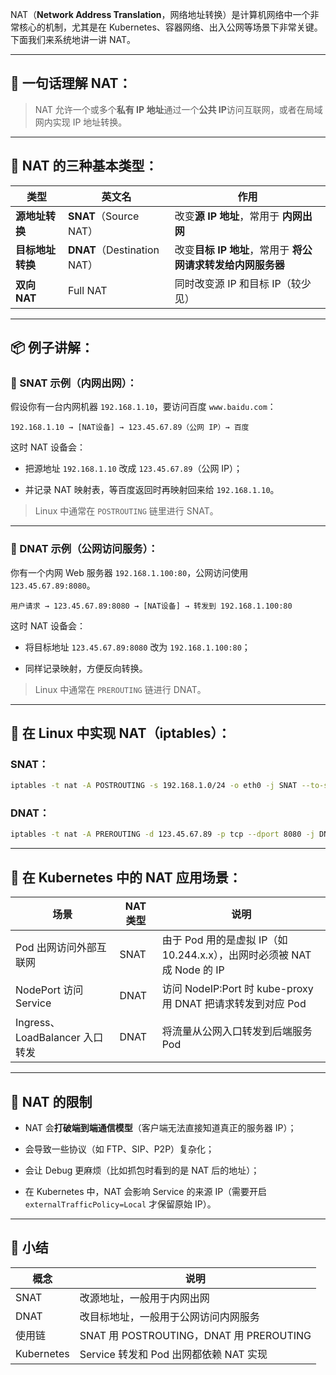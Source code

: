 NAT（**Network Address Translation**，网络地址转换）是计算机网络中一个非常核心的机制，尤其是在 Kubernetes、容器网络、出入公网等场景下非常关键。下面我们来系统地讲一讲 NAT。

---

## 🧠 一句话理解 NAT：

> NAT 允许一个或多个**私有 IP 地址**通过一个**公共 IP**访问互联网，或者在局域网内实现 IP 地址转换。

---

## 🧱 NAT 的三种基本类型：

|类型|英文名|作用|
|---|---|---|
|**源地址转换**|**SNAT**（Source NAT）|改变**源 IP 地址**，常用于 **内网出网**|
|**目标地址转换**|**DNAT**（Destination NAT）|改变**目标 IP 地址**，常用于 **将公网请求转发给内网服务器**|
|**双向 NAT**|Full NAT|同时改变源 IP 和目标 IP（较少见）|

---

## 📦 例子讲解：

### 🔁 SNAT 示例（内网出网）：

假设你有一台内网机器 `192.168.1.10`，要访问百度 `www.baidu.com`：

```text
192.168.1.10 → [NAT设备] → 123.45.67.89（公网 IP）→ 百度
```

这时 NAT 设备会：

- 把源地址 `192.168.1.10` 改成 `123.45.67.89`（公网 IP）；
    
- 并记录 NAT 映射表，等百度返回时再映射回来给 `192.168.1.10`。
    

> Linux 中通常在 `POSTROUTING` 链里进行 SNAT。

---

### 🎯 DNAT 示例（公网访问服务）：

你有一个内网 Web 服务器 `192.168.1.100:80`，公网访问使用 `123.45.67.89:8080`。

```text
用户请求 → 123.45.67.89:8080 → [NAT设备] → 转发到 192.168.1.100:80
```

这时 NAT 设备会：

- 将目标地址 `123.45.67.89:8080` 改为 `192.168.1.100:80`；
    
- 同样记录映射，方便反向转换。
    

> Linux 中通常在 `PREROUTING` 链进行 DNAT。

---

## 🔧 在 Linux 中实现 NAT（iptables）：

### SNAT：

```bash
iptables -t nat -A POSTROUTING -s 192.168.1.0/24 -o eth0 -j SNAT --to-source 123.45.67.89
```

### DNAT：

```bash
iptables -t nat -A PREROUTING -d 123.45.67.89 -p tcp --dport 8080 -j DNAT --to-destination 192.168.1.100:80
```

---

## 🚀 在 Kubernetes 中的 NAT 应用场景：

|场景|NAT 类型|说明|
|---|---|---|
|Pod 出网访问外部互联网|SNAT|由于 Pod 用的是虚拟 IP（如 10.244.x.x），出网时必须被 NAT 成 Node 的 IP|
|NodePort 访问 Service|DNAT|访问 NodeIP:Port 时 kube-proxy 用 DNAT 把请求转发到对应 Pod|
|Ingress、LoadBalancer 入口转发|DNAT|将流量从公网入口转发到后端服务 Pod|

---

## 🎯 NAT 的限制

- NAT 会**打破端到端通信模型**（客户端无法直接知道真正的服务器 IP）；
    
- 会导致一些协议（如 FTP、SIP、P2P）复杂化；
    
- 会让 Debug 更麻烦（比如抓包时看到的是 NAT 后的地址）；
    
- 在 Kubernetes 中，NAT 会影响 Service 的来源 IP（需要开启 `externalTrafficPolicy=Local` 才保留原始 IP）。
    

---

## 🧾 小结

|概念|说明|
|---|---|
|SNAT|改源地址，一般用于内网出网|
|DNAT|改目标地址，一般用于公网访问内网服务|
|使用链|SNAT 用 POSTROUTING，DNAT 用 PREROUTING|
|Kubernetes|Service 转发和 Pod 出网都依赖 NAT 实现|
